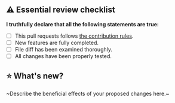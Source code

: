 ## ⚠️ Essential review checklist
**I truthfully declare that all the following statements are true:**
- [ ] This pull requests follows [the contribution rules](https://github.com/IGPenguin/hmm/blob/gh-pages/.github/CONTRIBUTING.md "the contribution rules").
- [ ] New features are fully completed.
- [ ] File diff has been examined thoroughly.
- [ ] All changes have been properly tested.

## ⭐️ What's new?
~Describe the beneficial effects of your proposed changes here.~
